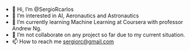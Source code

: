 - 👋 Hi, I’m @SergioRcarlos
- 👀 I’m interested in AI, Aeronautics and Astronautics
- 🌱 I’m currently learning Machine Learning at Coursera with professor Andrew Ng.
- 💞️ I’m not collaborate on any project so far due to my current situation.
- 📫 How to reach me sergiorc@gmail.com

<!---
SergioRcarlos/SergioRcarlos is a ✨ special ✨ repository because its `README.md` (this file) appears on your GitHub profile.
You can click the Preview link to take a look at your changes.
--->
